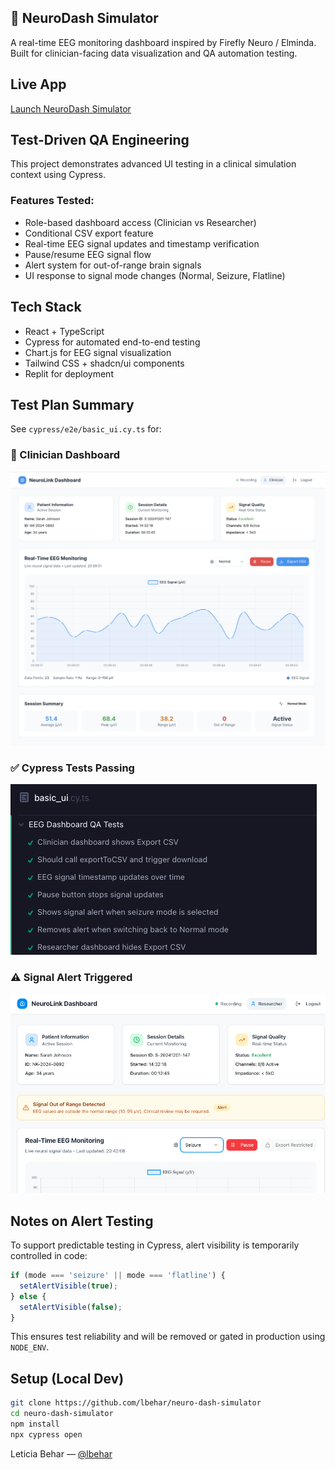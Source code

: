 ## 🧠 NeuroDash Simulator

A real-time EEG monitoring dashboard inspired by Firefly Neuro / Elminda. Built for clinician-facing data visualization and QA automation testing.

## Live App
[Launch NeuroDash Simulator](https://neuro-dash-simulator.replit.app/)

## Test-Driven QA Engineering

This project demonstrates advanced UI testing in a clinical simulation context using Cypress.

### Features Tested:

* Role-based dashboard access (Clinician vs Researcher)
* Conditional CSV export feature
* Real-time EEG signal updates and timestamp verification
* Pause/resume EEG signal flow
* Alert system for out-of-range brain signals
* UI response to signal mode changes (Normal, Seizure, Flatline)

## Tech Stack

* React + TypeScript
* Cypress for automated end-to-end testing
* Chart.js for EEG signal visualization
* Tailwind CSS + shadcn/ui components
* Replit for deployment

## Test Plan Summary

See `cypress/e2e/basic_ui.cy.ts` for:

### 🧠 Clinician Dashboard
![Clinician Dashboard](./screenshots/dashboard.png)

### ✅ Cypress Tests Passing
![Cypress Tests](./screenshots/cypress-tests-passing.png)

### ⚠️ Signal Alert Triggered
![EEG Alert](./screenshots/signal-alert.png)


## Notes on Alert Testing

To support predictable testing in Cypress, alert visibility is temporarily controlled in code:

```ts
if (mode === 'seizure' || mode === 'flatline') {
  setAlertVisible(true);
} else {
  setAlertVisible(false);
}
```

This ensures test reliability and will be removed or gated in production using `NODE_ENV`.

## Setup (Local Dev)

```bash
git clone https://github.com/lbehar/neuro-dash-simulator
cd neuro-dash-simulator
npm install
npx cypress open
```

Leticia Behar — [@lbehar](https://github.com/lbehar)
